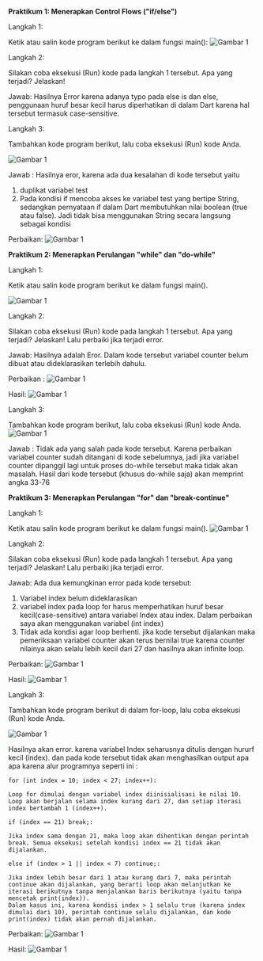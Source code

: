 **Praktikum 1: Menerapkan Control Flows ("if/else")**

Langkah 1:

Ketik atau salin kode program berikut ke dalam fungsi main():
![Gambar 1](img/Picture1.jpg)

Langkah 2:

Silakan coba eksekusi (Run) kode pada langkah 1 tersebut. Apa yang terjadi? Jelaskan!

Jawab:
Hasilnya Error karena adanya typo pada else is dan else, penggunaan huruf besar kecil harus diperhatikan di dalam Dart karena hal tersebut termasuk case-sensitive.

Langkah 3:

Tambahkan kode program berikut, lalu coba eksekusi (Run) kode Anda.

![Gambar 1](img/Picture2.jpg)

Jawab :
Hasilnya eror, karena ada dua kesalahan di kode tersebut yaitu
1. duplikat variabel test
2. Pada kondisi if mencoba akses ke variabel test yang bertipe String, sedangkan pernyataan if dalam Dart membutuhkan nilai boolean (true atau false). Jadi tidak bisa menggunakan String secara langsung sebagai kondisi


Perbaikan:
![Gambar 1](img/Picture3.jpg)


**Praktikum 2: Menerapkan Perulangan "while" dan "do-while"**

Langkah 1:

Ketik atau salin kode program berikut ke dalam fungsi main().

![Gambar 1](img/Picture4.jpg)

Langkah 2:

Silakan coba eksekusi (Run) kode pada langkah 1 tersebut. Apa yang terjadi? Jelaskan! Lalu perbaiki jika terjadi error.

Jawab: Hasilnya adalah Eror. Dalam kode tersebut variabel counter belum dibuat atau dideklarasikan terlebih dahulu.

Perbaikan :
![Gambar 1](img/Picture5.jpg)

Hasil:
![Gambar 1](img/Picture6.jpg)


Langkah 3:

Tambahkan kode program berikut, lalu coba eksekusi (Run) kode Anda.
![Gambar 1](img/Picture7.jpg)

Jawab :
Tidak ada yang salah pada kode tersebut. Karena perbaikan variabel counter sudah ditangani di kode sebelumnya, jadi jika variabel counter dipanggil lagi untuk proses do-while tersebut maka tidak akan masalah. Hasil dari kode tersebut (khusus do-while saja) akan memprint angka 33-76

**Praktikum 3: Menerapkan Perulangan "for" dan "break-continue"**

Langkah 1:

Ketik atau salin kode program berikut ke dalam fungsi main().
![Gambar 1](img/Picture9.jpg)

Langkah 2:

Silakan coba eksekusi (Run) kode pada langkah 1 tersebut. Apa yang terjadi? Jelaskan! Lalu perbaiki jika terjadi error.

Jawab:
Ada dua kemungkinan error pada kode tersebut:
1. Variabel index belum dideklarasikan
2. variabel index pada loop for harus memperhatikan huruf besar kecil(case-sensitive) antara variabel Index atau index. Dalam perbaikan saya akan menggunakan variabel (int index)
3. Tidak ada kondisi agar loop berhenti. jika kode tersebut dijalankan maka pemeriksaan variabel counter akan terus bernilai true karena counter nilainya akan selalu lebih kecil dari 27 dan hasilnya akan infinite loop.

Perbaikan:
![Gambar 1](img/Picture8.jpg)

Hasil:
![Gambar 1](img/Picture10.jpg)

Langkah 3:

Tambahkan kode program berikut di dalam for-loop, lalu coba eksekusi (Run) kode Anda.

![Gambar 1](img/Picture12.jpg)

Hasilnya akan error.
karena variabel Index seharusnya ditulis dengan hururf kecil (index).
dan pada kode tersebut tidak akan menghasilkan output apa apa karena alur programnya seperti ini :

    for (int index = 10; index < 27; index++):

    Loop for dimulai dengan variabel index diinisialisasi ke nilai 10.
    Loop akan berjalan selama index kurang dari 27, dan setiap iterasi index bertambah 1 (index++).

    if (index == 21) break;:

    Jika index sama dengan 21, maka loop akan dihentikan dengan perintah break. Semua eksekusi setelah kondisi index == 21 tidak akan dijalankan.

    else if (index > 1 || index < 7) continue;:

    Jika index lebih besar dari 1 atau kurang dari 7, maka perintah continue akan dijalankan, yang berarti loop akan melanjutkan ke iterasi berikutnya tanpa menjalankan baris berikutnya (yaitu tanpa mencetak print(index)).
    Dalam kasus ini, karena kondisi index > 1 selalu true (karena index dimulai dari 10), perintah continue selalu dijalankan, dan kode print(index) tidak akan pernah dijalankan.

Perbaikan:
![Gambar 1](img/Picture14.jpg)

Hasil:
![Gambar 1](img/Picture15.jpg)



